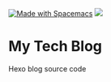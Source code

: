 
<a href="http://github.com/syl20bnr/spacemacs"><img src="https://cdn.rawgit.com/syl20bnr/spacemacs/442d025779da2f62fc86c2082703697714db6514/assets/spacemacs-badge.svg" alt="Made with Spacemacs"></a>
 <a href="https://travis-ci.org/sptzxbbb/sptzxbbb.github.io"><img src="https://travis-ci.org/sptzxbbb/sptzxbbb.github.io.svg?branch=blog-source"></a>


# My Tech Blog

Hexo blog source code
